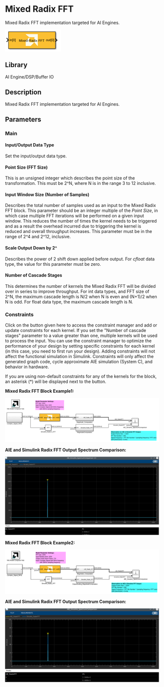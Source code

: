 # Mixed Radix FFT 
Mixed Radix FFT implementation targeted for AI Engines.
  
![](./Images/block.png)  

## Library

AI Engine/DSP/Buffer IO

## Description

Mixed Radix FFT implementation targeted for AI Engines. 

## Parameters

### Main  
#### Input/Output Data Type
Set the input/output data type.

#### Point Size (FFT Size)
This is an unsigned integer which describes the point size of the transformation. This must be 2^N, where N is in the range 3 to 12 inclusive.

#### Input Window Size (Number of Samples)
Describes the total number of samples used as an input to the Mixed Radix FFT block. This parameter should be an integer multiple of the _Point Size_, in which case multiple FFT iterations will be performed on a given input window. This reduces the number of times the kernel needs to be triggered and as a result the overhead incurred due to triggering the kernel is reduced and overall throughput increases. This parameter must be in the range of 2^4 and 2^12, inclusive. 

#### Scale Output Down by 2^
Describes the power of 2 shift down applied before output. For _cfloat_ data type, the value for this parameter must be zero. 


####  Number of Cascade Stages
This determines the number of kernels the Mixed Radix FFT will be divided over in series to improve throughput. For int data types, and FFT size of 2^N, the maximum cascade length is N/2 when N is even and (N+1)/2 when N is odd. For float data type, the maximum cascade length is N.


### Constraints
Click on the button given here to access the constraint manager and add or update constraints for each kernel. If you set the "Number of cascade stages" parameter to a value greater than one, multiple kernels will be used to process the input. You can use the constraint manager to optimize the performance of your design by setting specific constraints for each kernel (in this case, you need to first run your design). Adding constraints will not affect the functional simulation in Simulink. Constraints will only affect the generated graph code, cycle approximate AIE simulation (System C), and behavior in hardware.

<div class="noteBox">
If you are using non-default constraints for any of the kernels for the block, an asterisk (*) will be displayed next to the button.
</div>


**Mixed Radix FFT Block Example1:**

![](./Images/Mixed_Radix_FFT_Ex1.png)


**AIE and Simulink Radix FFT Output Spectrum Comparison:**

![](./Images/AIE_Simulink_FFT_SpectrumComparison_Ex1.png)

**Mixed Radix FFT Block Example2:**

![](./Images/Mixed_Radix_FFT_Ex2.png)


**AIE and Simulink Radix FFT Output Spectrum Comparison:**

![](./Images/AIE_Simulink_FFT_SpectrumComparison_Ex2.png)

